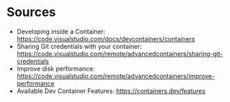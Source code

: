 # Sources
- Developing inside a Container: https://code.visualstudio.com/docs/devcontainers/containers
- Sharing Git credentials with your container: https://code.visualstudio.com/remote/advancedcontainers/sharing-git-credentials
- Improve disk performance: https://code.visualstudio.com/remote/advancedcontainers/improve-performance
- Available Dev Container Features: https://containers.dev/features
